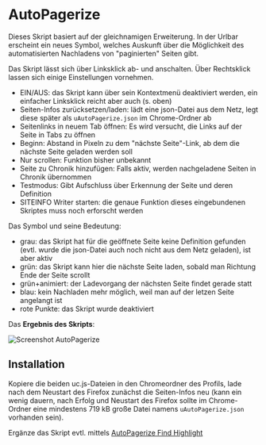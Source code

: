 # AutoPagerize
Dieses Skript basiert auf der gleichnamigen Erweiterung. In der Urlbar erscheint ein neues Symbol, welches Auskunft über die Möglichkeit des 
automatisierten Nachladens von "paginierten" Seiten gibt.

Das Skript lässt sich über Linksklick ab- und anschalten. Über Rechtsklick lassen sich einige Einstellungen vornehmen.

- EIN/AUS: das Skript kann über sein Kontextmenü deaktiviert werden, ein einfacher Linksklick reicht aber auch (s. oben)
- Seiten-Infos zurücksetzen/laden: lädt eine json-Datei aus dem Netz, legt diese später als `uAutoPagerize.json` im Chrome-Ordner ab
- Seitenlinks in neuem Tab öffnen: Es wird versucht, die Links auf der Seite in Tabs zu öffnen
- Beginn: Abstand in Pixeln zu dem "nächste Seite"-Link, ab dem die nächste Seite geladen werden soll
- Nur scrollen: Funktion bisher unbekannt
- Seite zu Chronik hinzufügen: Falls aktiv, werden nachgeladene Seiten in Chronik übernommen
- Testmodus: Gibt Aufschluss über Erkennung der Seite und deren Definition
- SITEINFO Writer starten: die genaue Funktion dieses eingebundenen Skriptes muss noch erforscht werden


Das Symbol und seine Bedeutung:

- grau: das Skript hat für die geöffnete Seite keine Definition gefunden (evtl. wurde die json-Datei auch noch nicht aus dem Netz geladen), ist aber aktiv
- grün: das Skript kann hier die nächste Seite laden, sobald man Richtung Ende der Seite scrollt
- grün+animiert: der Ladevorgang der nächsten Seite findet gerade statt
- blau: kein Nachladen mehr möglich, weil man auf der letzen Seite angelangt ist
- rote Punkte: das Skript wurde deaktiviert

Das **Ergebnis des Skripts**:

![Screenshot AutoPagerize](https://github.com/ardiman/userChrome.js/raw/master/autopagerize/scr_autopagerize.png)

## Installation
Kopiere die beiden uc.js-Dateien in den Chromeordner des Profils, lade nach dem Neustart des Firefox zunächst die Seiten-Infos neu (kann ein wenig 
dauern, nach Erfolg und Neustart des Firefox sollte im Chrome-Ordner eine mindestens 719 kB große Datei namens `uAutoPagerize.json` vorhanden sein).

Ergänze das Skript evtl. mittels [AutoPagerize Find Highlight](https://github.com/ardiman/userChrome.js/tree/master/autopagerizefindhighlight)